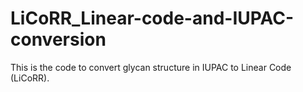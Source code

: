 # LiCoRR_Linear-code-and-IUPAC-conversion
This is the code to convert glycan structure in IUPAC to Linear Code (LiCoRR).
